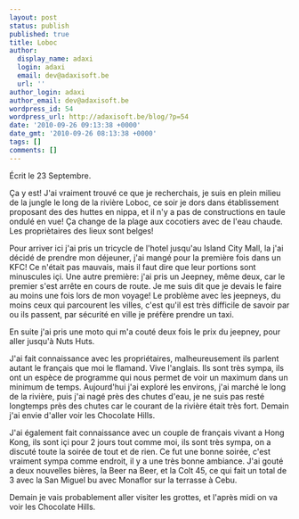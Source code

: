 ```yaml
---
layout: post
status: publish
published: true
title: Loboc
author:
  display_name: adaxi
  login: adaxi
  email: dev@adaxisoft.be
  url: ''
author_login: adaxi
author_email: dev@adaxisoft.be
wordpress_id: 54
wordpress_url: http://adaxisoft.be/blog/?p=54
date: '2010-09-26 09:13:38 +0000'
date_gmt: '2010-09-26 08:13:38 +0000'
tags: []
comments: []
---
```

Écrit le 23 Septembre.

Ça y est! J'ai vraiment trouvé ce que je recherchais, je suis en plein milieu de la jungle le long de la rivière Loboc, ce soir je dors dans établissement proposant des des huttes en nippa, et il n'y a pas de constructions en taule ondulé en vue! Ça change de la plage aux cocotiers avec de l'eau chaude. Les propriètaires des lieux sont belges!

Pour arriver ici j'ai pris un tricycle de l'hotel jusqu'au Island City Mall, la j'ai décidé de prendre mon déjeuner, j'ai mangé pour la première fois dans un KFC! Ce n'était pas mauvais, mais il faut dire que leur portions sont minuscules içi.
Une autre première: j'ai pris un Jeepney, même deux, car le premier s'est arrête en cours de route. Je me suis dit que je devais le faire au moins une fois lors de mon voyage! Le problème avec les jeepneys, du moins ceux qui parcourent les villes, c'est qu'il est très difficile de savoir par ou ils passent, par sécurité en ville je préfère prendre un taxi.

En suite j'ai pris une moto qui m'a couté deux fois le prix du jeepney, pour aller jusqu'à Nuts Huts.

J'ai fait connaissance avec les propriétaires, malheureusement ils parlent autant le français que moi le flamand. Vive l'anglais. Ils sont très sympa, ils ont un espèce de programme qui nous permet de voir un maximum dans un minimum de temps. Aujourd'hui j'ai exploré les environs, j'ai marché le long de la rivière, puis j'ai nagé près des chutes d'eau, je ne suis pas resté longtemps près des chutes car le courant de la rivière était très fort. Demain j'ai envie d'aller voir les Chocolate Hills.

J'ai également fait connaissance avec un couple de français vivant a Hong Kong, ils sont içi pour 2 jours tout comme moi, ils sont très sympa, on a discuté toute la soirée de tout et de rien. Ce fut une bonne soirée, c'est vraiment sympa comme endroit, il y a une très bonne ambiance. J'ai gouté a deux nouvelles bières, la Beer na Beer, et la Colt 45, ce qui fait un total de 3 avec la San Miguel bu avec Monaflor sur la terrasse à Cebu.

Demain je vais probablement aller visiter les grottes, et l'après midi on va voir les Chocolate Hills.
